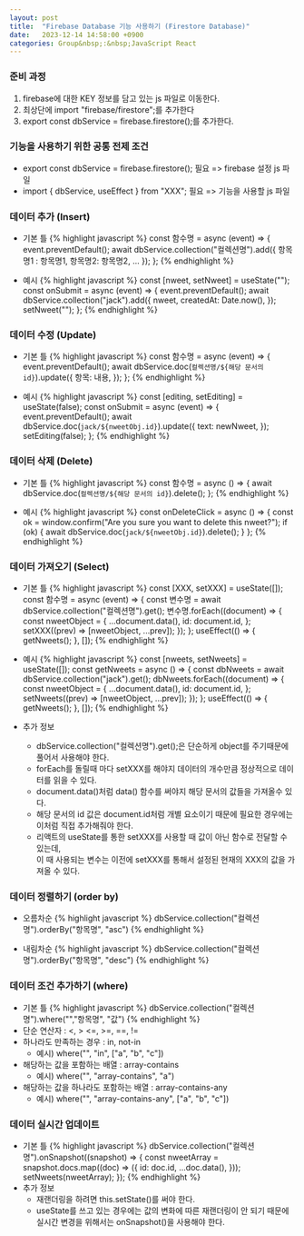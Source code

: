 ```yaml
---
layout: post
title:  "Firebase Database 기능 사용하기 (Firestore Database)"
date:   2023-12-14 14:58:00 +0900
categories: Group&nbsp;:&nbsp;JavaScript React
---
```


### 준비 과정

1. firebase에 대한 KEY 정보를 담고 있는 js 파일로 이동한다.
2. 최상단에 import "firebase/firestore";를 추가한다
3. export const dbService = firebase.firestore();를 추가한다.

### 기능을 사용하기 위한 공통 전제 조건

- export const dbService = firebase.firestore(); 필요 => firebase 설정 js 파일
- import { dbService, useEffect } from "XXX"; 필요 => 기능을 사용할 js 파일

### 데이터 추가 (Insert)

- 기본 틀
{% highlight javascript %}
const 함수명 = async (event) => {
    event.preventDefault();
    await dbService.collection("컬렉션명").add({
      항목명1 : 항목명1,
      항목명2: 항목명2,
      ...
    });
};
{% endhighlight %}

- 예시
{% highlight javascript %}
const [nweet, setNweet] = useState("");
const onSubmit = async (event) => {
    event.preventDefault();
    await dbService.collection("jack").add({
    nweet,
    createdAt: Date.now(),
    });
    setNweet("");
};
{% endhighlight %}

### 데이터 수정 (Update)

- 기본 틀
{% highlight javascript %}
const 함수명 = async (event) => {
    event.preventDefault();
    await dbService.doc(`컬렉션명/${해당 문서의 id}`).update({
        항목: 내용,
    });
};
{% endhighlight %}

- 예시
{% highlight javascript %}
const [editing, setEditing] = useState(false);
const onSubmit = async (event) => {
    event.preventDefault();
    await dbService.doc(`jack/${nweetObj.id}`).update({
    text: newNweet,
    });
    setEditing(false);
};
{% endhighlight %}

### 데이터 삭제 (Delete)

- 기본 틀
{% highlight javascript %}
const 함수명 = async () => {
      await dbService.doc(`컬렉션명/${해당 문서의 id}`).delete();
};
{% endhighlight %}

- 예시
{% highlight javascript %}
const onDeleteClick = async () => {
    const ok = window.confirm("Are you sure you want to delete this nweet?");
    if (ok) {
    await dbService.doc(`jack/${nweetObj.id}`).delete();
    }
};
{% endhighlight %}

### 데이터 가져오기 (Select)

- 기본 틀
{% highlight javascript %}
const [XXX, setXXX] = useState([]);
const 함수명 = async (event) => {
    const 변수명 = await dbService.collection("컬렉션명").get();
    변수명.forEach((document) => {
        const nweetObject = {
        ...document.data(),
        id: document.id,
        };
        setXXX((prev) => [nweetObject, ...prev]);
    });
};
useEffect(() => {
  getNweets();
}, []);
{% endhighlight %}

- 예시
{% highlight javascript %}
const [nweets, setNweets] = useState([]);
const getNweets = async () => {
    const dbNweets = await dbService.collection("jack").get();
    dbNweets.forEach((document) => {
        const nweetObject = {
            ...document.data(),
            id: document.id,
        };
        setNweets((prev) => [nweetObject, ...prev]);
    });
};
useEffect(() => {
    getNweets();
}, []);
{% endhighlight %}

- 추가 정보
  - dbService.collection("컬렉션명").get();은 단순하게 object를 주기때문에 풀어서 사용해야 한다.
  - forEach를 돌릴때 마다 setXXX를 해야지 데이터의 개수만큼 정상적으로 데이터를 읽을 수 있다.
  - document.data()처럼 data() 함수를 써야지 해당 문서의 값들을 가져올수 있다.
  - 해당 문서의 id 값은 document.id처럼 개별 요소이기 때문에 필요한 경우에는 이처럼 직접 추가해줘야 한다.
  - 리액트의 useState를 통한 setXXX를 사용할 때 값이 아닌 함수로 전달할 수 있는데,  
  이 때 사용되는 변수는 이전에 setXXX를 통해서 설정된 현재의 XXX의 값을 가져올 수 있다.

### 데이터 정렬하기 (order by)

- 오름차순
{% highlight javascript %}
dbService.collection("컬렉션명").orderBy("항목명", "asc")
{% endhighlight %}

- 내림차순
{% highlight javascript %}
dbService.collection("컬렉션명").orderBy("항목명", "desc")
{% endhighlight %}

### 데이터 조건 추가하기 (where)

- 기본 틀
{% highlight javascript %}
dbService.collection("컬렉션명").where("","항목명", "값")
{% endhighlight %}
- 단순 연산자 : &lt;, &gt; &lt;=, &gt;=, ==, !=
- 하나라도 만족하는 경우 : in, not-in
  - 예시) where("", "in", ["a", "b", "c"])
- 해당하는 값을 포함하는 배열 : array-contains
  - 예시) where("", "array-contains", "a")
- 해당하는 값을 하나라도 포함하는 배열 : array-contains-any
  - 예시) where("", "array-contains-any", ["a", "b", "c"])

### 데이터 실시간 업데이트

- 기본 틀
{% highlight javascript %}
dbService.collection("컬렉션명").onSnapshot((snapshot) => {
    const nweetArray = snapshot.docs.map((doc) => ({
      id: doc.id,
      ...doc.data(),
    }));
    setNweets(nweetArray);
});
{% endhighlight %}
- 추가 정보
  - 재랜더링을 하려면 this.setState()를 써야 한다.
  - useState를 쓰고 있는 경우에는 값의 변화에 따른 재랜더링이 안 되기 때문에  
  실시간 변경을 위해서는 onSnapshot()을 사용해야 한다.